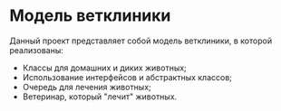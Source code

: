 # Модель ветклиники
Данный проект представляет собой модель ветклиники, в которой реализованы:
- Классы для домашних и диких животных;
- Использование интерфейсов и абстрактных классов;
- Очередь для лечения животных;
- Ветеринар, который "лечит" животных.